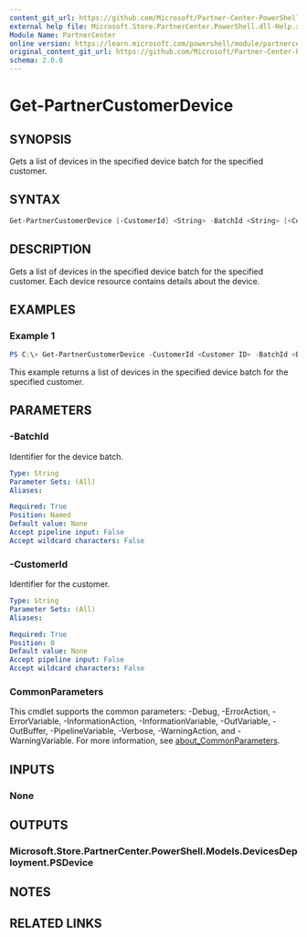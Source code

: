 ```yaml
---
content_git_url: https://github.com/Microsoft/Partner-Center-PowerShell/blob/master/docs/help/Get-PartnerCustomerDevice.md
external help file: Microsoft.Store.PartnerCenter.PowerShell.dll-Help.xml
Module Name: PartnerCenter
online version: https://learn.microsoft.com/powershell/module/partnercenter/Get-PartnerCustomerDevice
original_content_git_url: https://github.com/Microsoft/Partner-Center-PowerShell/blob/master/docs/help/Get-PartnerCustomerDevice.md
schema: 2.0.0
---
```


# Get-PartnerCustomerDevice

## SYNOPSIS
Gets a list of devices in the specified device batch for the specified customer.

## SYNTAX

```powershell
Get-PartnerCustomerDevice [-CustomerId] <String> -BatchId <String> [<CommonParameters>]
```

## DESCRIPTION
Gets a list of devices in the specified device batch for the specified customer. Each device resource contains details about the device.

## EXAMPLES

### Example 1

```powershell
PS C:\> Get-PartnerCustomerDevice -CustomerId <Customer ID> -BatchId <Batch ID>
```

This example returns a list of devices in the specified device batch for the specified customer.

## PARAMETERS

### -BatchId
Identifier for the device batch.

```yaml
Type: String
Parameter Sets: (All)
Aliases:

Required: True
Position: Named
Default value: None
Accept pipeline input: False
Accept wildcard characters: False
```

### -CustomerId
Identifier for the customer.

```yaml
Type: String
Parameter Sets: (All)
Aliases:

Required: True
Position: 0
Default value: None
Accept pipeline input: False
Accept wildcard characters: False
```

### CommonParameters
This cmdlet supports the common parameters: -Debug, -ErrorAction, -ErrorVariable, -InformationAction, -InformationVariable, -OutVariable, -OutBuffer, -PipelineVariable, -Verbose, -WarningAction, and -WarningVariable. For more information, see [about_CommonParameters](http://go.microsoft.com/fwlink/?LinkID=113216).

## INPUTS

### None

## OUTPUTS

### Microsoft.Store.PartnerCenter.PowerShell.Models.DevicesDeployment.PSDevice

## NOTES

## RELATED LINKS
